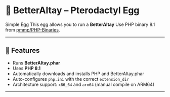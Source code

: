 # 🧪 BetterAltay – Pterodactyl Egg
Simple Egg
This egg allows you to run a **BetterAltay** Use PHP binary 8.1 from [pmmp/PHP-Binaries](https://github.com/pmmp/PHP-Binaries).

---

## 🔧 Features

- Runs **BetterAltay.phar**
- Uses **PHP 8.1**
- Automatically downloads and installs PHP and BetterAltay.phar
- Auto-configures `php.ini` with the correct `extension_dir`
- Architecture support: `x86_64` and `arm64` (manual compile on ARM64)

---
